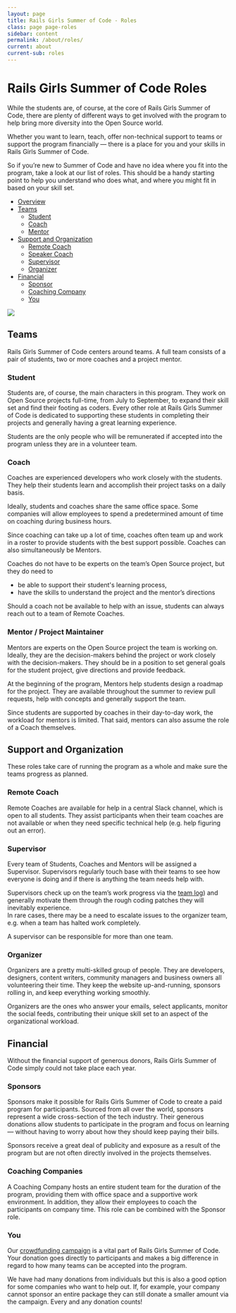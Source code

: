 ```yaml
---
layout: page
title: Rails Girls Summer of Code - Roles
class: page page-roles
sidebar: content
permalink: /about/roles/
current: about
current-sub: roles
---
```


<h1>Rails Girls Summer of Code Roles</h1>

While the students are, of course, at the core of Rails Girls Summer of Code, there are plenty of different ways to get involved with the program to help bring more diversity into the Open Source world.  

Whether you want to learn, teach, offer non-technical support to teams or support the program financially — there is a place for you and your skills in Rails Girls Summer of Code.  

So if you’re new to Summer of Code and have no idea where you fit into the program, take a look at our list of roles. This should be a handy starting point to help you understand who does what, and where you might fit in based on your skill set.  


<ul class="list list--none">
  <li>
    <a href="#overview">Overview</a>
  </li>
  <li>
    <a href="#teams">Teams</a>
    <ul class="list">
      <li><a href="#student">Student</a></li>
      <li><a href="#coach">Coach</a></li>
      <li><a href="#mentor">Mentor</a></li>
    </ul>
  </li>
  <li>
    <a href="#support">Support and Organization</a>
    <ul class="list">
      <li><a href="#remote_coach">Remote Coach</a></li>
      <li><a href="#speaker_coach">Speaker Coach</a></li>
      <li><a href="#supervisor">Supervisor</a></li>
      <li><a href="#organizer">Organizer</a></li>
    </ul>
  </li>
  <li>
    <a href="#financial">Financial</a>
    <ul class="list">
      <li><a href="#sponsors">Sponsor</a></li>
      <li><a href="#coaching_company">Coaching Company</a></li>
      <li><a href="#you">You</a></li>
    </ul>
  </li>
</ul>

<p><div id="overview" class="resize-whitespace">
<img src="/img/guides/team_structure.jpg">
</div>
</p>

<h2 id="teams">Teams</h2>

Rails Girls Summer of Code centers around teams. A full team consists of a pair of students, two or more coaches and a project mentor.

<h3 id="student">Student</h3>

Students are, of course, the main characters in this program. They work on Open Source projects full-time, from July to September, to expand their skill set and find their footing as coders. Every other role at Rails Girls Summer of Code is dedicated to supporting these students in completing their projects and generally having a great learning experience.

Students are the only people who will be remunerated if accepted into the program unless they are in a volunteer team.

<h3 id="coach">Coach</h3>

Coaches are experienced developers who work closely with the students. They help their students learn and accomplish their project tasks on a daily basis.

Ideally, students and coaches share the same office space. Some companies will allow employees to spend a predetermined amount of time on coaching during business hours.

Since coaching can take up a lot of time, coaches often team up and work in a roster to provide students with the best support possible. Coaches can also simultaneously be Mentors.

Coaches do not have to be experts on the team’s Open Source project, but they do need to
<ul>
  <li>be able to support their student's learning process,</li>
  <li>have the skills to understand the project and the mentor’s directions</li>
</ul>

Should a coach not be available to help with an issue, students can always reach out to a team of Remote Coaches.

<h3 id="mentor">Mentor / Project Maintainer</h3>

Mentors are experts on the Open Source project the team is working on. Ideally, they are the decision-makers behind the project or work closely with the decision-makers. They should be in a position to set general goals for the student project, give directions and provide feedback.

At the beginning of the program, Mentors help students design a roadmap for the project. They are available throughout the summer to review pull requests, help with concepts and generally support the team.

Since students are supported by coaches in their day-to-day work, the workload for mentors is limited. That said, mentors can also assume the role of a Coach themselves.


<h2 id="support">Support and Organization</h2>

These roles take care of running the program as a whole and make sure the teams progress as planned.

<h3 id="remote_coach">Remote Coach</h3>

Remote Coaches are available for help in a central Slack channel, which is open to all students. They assist participants when their team coaches are not available or when they need specific technical help (e.g. help figuring out an error).

<h3 id="supervisor">Supervisor</h3>

Every team of Students, Coaches and Mentors will be assigned a Supervisor. Supervisors regularly touch base with their teams to see how everyone is doing and if there is anything the team needs help with.

Supervisors check up on the team’s work progress via the [team log](/students/log)) and generally motivate them through the rough coding patches they will inevitably experience.  
In rare cases, there may be a need to escalate issues to the organizer team, e.g. when a team has halted work completely.

A supervisor can be responsible for more than one team.

<h3 id="organizer">Organizer</h3>

Organizers are a pretty multi-skilled group of people. They are developers, designers, content writers, community managers and business owners all volunteering their time. They keep the website up-and-running, sponsors rolling in, and keep everything working smoothly.

Organizers are the ones who answer your emails, select applicants, monitor the social feeds, contributing their unique skill set to an aspect of the organizational workload.

<h2 id="financial">Financial</h2>

Without the financial support of generous donors, Rails Girls Summer of Code simply could not take place each year.

<h3 id="sponsors">Sponsors</h3>

Sponsors make it possible for Rails Girls Summer of Code to create a paid program for participants. Sourced from all over the world, sponsors represent a wide cross-section of the tech industry. Their generous donations allow students to participate in the program and focus on learning — without having to worry about how they should keep paying their bills.

Sponsors receive a great deal of publicity and exposure as a result of the program but are not often directly involved in the projects themselves. 


<h3 id="coaching_company">Coaching Companies</h3>

A Coaching Company hosts an entire student team for the duration of the program, providing them with office space and a supportive work environment. In addition, they allow their employees to coach the participants on company time. This role can be combined with the Sponsor role.

<h3 id="you">You</h3>

Our <a href="/campaign">crowdfunding campaign</a> is a vital part of Rails Girls Summer of Code. Your donation goes directly to participants and makes a big difference in regard to how many teams can be accepted into the program.

We have had many donations from individuals but this is also a good option for some companies who want to help out. If, for example, your company cannot sponsor an entire package they can still donate a smaller amount via the campaign. Every and any donation counts!
